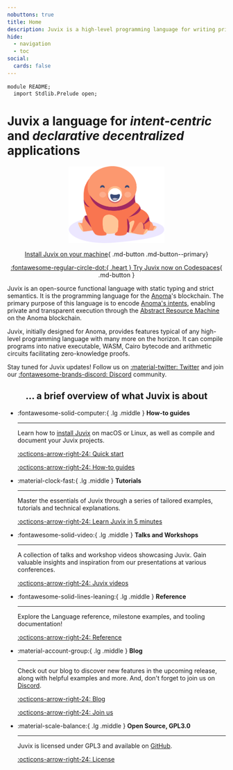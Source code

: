 ```yaml
---
nobuttons: true
title: Home
description: Juvix is a high-level programming language for writing privacy-preserving decentralised applications.
hide:
  - navigation
  - toc
social:
  cards: false
---
```


```juvix hide
module README;
  import Stdlib.Prelude open;
```


# **Juvix** a language for *intent-centric* and *declarative decentralized* applications

<div class="grid cards" markdown>

<div style="text-align:center" markdown>

<div style="text-align:center">
  <img src="assets/images/tara-smiling.svg" width="220" />
</div>

[Install Juvix on your machine](./howto/installing.md#shell-script){ .md-button .md-button--primary}

[:fontawesome-regular-circle-dot:{ .heart }  Try Juvix now on Codespaces](https://github.com/codespaces/new?hide_repo_select=true&ref=main&repo=102404734&machine=standardLinux32gb&location=WestEurope){ .md-button  }

</div>

<div markdown>

Juvix is an open-source functional language with static typing and
strict semantics. It is the programming language for the
[Anoma][anoma]'s blockchain. The primary purpose of this language is
to encode [Anoma's intents][anoma], enabling private and transparent
execution through the [Abstract Resource
Machine](https://art.anoma.net/list.html#paper-10498993) on the Anoma
blockchain.

Juvix, initially designed for Anoma, provides features typical of any
high-level programming language with many more on the horizon. It can
compile programs into native executable, WASM, Cairo bytecode and
arithmetic circuits facilitating zero-knowledge proofs.

Stay tuned for Juvix updates! Follow us on [:material-twitter: Twitter][twitter]
and join our [:fontawesome-brands-discord: Discord][Discord] community.

<!-- To follow the development of Anoma, follow [:material-twitter: Anoma
Twitter][anomaTwitter] and join [:fontawesome-brands-discord: Anoma
Discord][anomaDiscord]. -->

</div>

</div>

<div style="text-align:center" markdown>

## ... a brief overview of what Juvix is about

</div>


<div class="grid cards" markdown>

-   :fontawesome-solid-computer:{ .lg .middle } __How-to guides__

    ---

    Learn how to [install Juvix](./howto/installing.md) on macOS or Linux, as well as compile and
   document your Juvix projects.

    [:octicons-arrow-right-24: Quick start ](./howto/quick-start.md)

    [:octicons-arrow-right-24: How-to guides ](./howto/installing.md)

-   :material-clock-fast:{ .lg .middle } __Tutorials__

    ---

    Master the essentials of Juvix through a series of
    tailored examples, tutorials and technical explanations.

    [:octicons-arrow-right-24: Learn Juvix in 5 minutes](./tutorials/learn.juvix.md)

<!-- -  :fontawesome-solid-book-open:{ .lg .middle } __Explanations__

    ---

    A series dedicated to delivering more in-depth technical explanations of Juvix.

    [:octicons-arrow-right-24: Read the book](./explanations/README.md) -->

-  :fontawesome-solid-video:{ .lg .middle } __Talks and Workshops__

    ---

    A collection of talks and workshop videos showcasing Juvix. Gain valuable
    insights and inspiration from our presentations at various conferences.

    [:octicons-arrow-right-24: Juvix videos](./about/talks.md)

-   :fontawesome-solid-lines-leaning:{ .lg .middle } __Reference__

    ---

    Explore the Language reference, milestone examples, and tooling
    documentation!

    [:octicons-arrow-right-24: Reference](./reference/language/functions.juvix.md)

-   :material-account-group:{ .lg .middle } __Blog__

    ---

    Check out our blog to discover new features in the upcoming release, along
    with helpful examples and more. And, don't forget to join us on [Discord].

    [:octicons-arrow-right-24: Blog](./blog/index.md)

    [:octicons-arrow-right-24: Join us](./about/community.md)

-   :material-scale-balance:{ .lg .middle } __Open Source, GPL3.0__

    ---

    Juvix is licensed under GPL3 and available on [GitHub].

    [:octicons-arrow-right-24: License](./about/license.md)

</div>


[anoma]: https://anoma.net
[changelog]: https://docs.juvix.org/changelog.html
[Discord]: https://discord.gg/jwzaMZ2Sct
[anomaDiscord]: https://discord.gg/jwzaMZ2Sct
[geb]: https://github.com/anoma/geb
[GitHub]: https://github.com/anoma/juvix
[homebrew]: https://brew.sh
[juvix-book]: https://docs.juvix.org
[juvix-formula]: https://github.com/anoma/homebrew-juvix
[juvix-mode]: https://github.com/anoma/juvix-mode
[latest-release]: https://github.com/anoma/juvix/releases/latest
[nightly-builds]: https://github.com/anoma/juvix-nightly-builds
[repo-codespace]: https://github.com/codespaces/new?hide_repo_select=true&ref=main&repo=102404734&machine=standardLinux32gb&location=WestEurope
[repo]: https://github.com/anoma/juvix
[stdlib-codespace]: https://github.com/codespaces/new?hide_repo_select=true&ref=main&repo=102404734&machine=standardLinux32gb&location=WestEurope
[stdlib]: https://github.com/anoma/juvix-stdlib
[RM]: https://github.com/anoma/RM
[twitter]: https://twitter.com/juvixlang
[anomaTwitter]: https://twitter.com/anoma
[vampir]: https://github.com/anoma/vamp-ir
[vscode-plugin]: https://github.com/anoma/vscode-juvix
[website]: https://juvix.org
